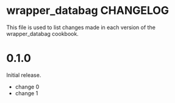 # wrapper_databag CHANGELOG

This file is used to list changes made in each version of the wrapper_databag cookbook.

# 0.1.0

Initial release.

- change 0
- change 1


